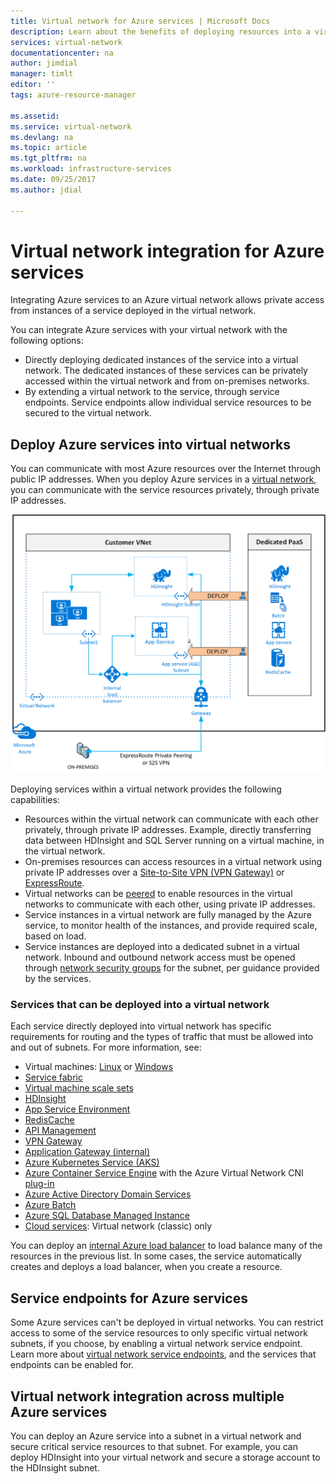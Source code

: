 ```yaml
---
title: Virtual network for Azure services | Microsoft Docs
description: Learn about the benefits of deploying resources into a virtual network. Resources in virtual networks can communicate with each other, and on-premises resources, without traffic traversing the Internet.
services: virtual-network
documentationcenter: na
author: jimdial
manager: timlt
editor: ''
tags: azure-resource-manager

ms.assetid: 
ms.service: virtual-network
ms.devlang: na
ms.topic: article
ms.tgt_pltfrm: na
ms.workload: infrastructure-services
ms.date: 09/25/2017
ms.author: jdial

---
```


# Virtual network integration for Azure services

Integrating Azure services to an Azure virtual network allows private access from instances of a service deployed in the virtual network.

You can integrate Azure services with your virtual network with the following options:
- Directly deploying dedicated instances of the service into a virtual network. The dedicated instances of these services can be privately accessed within the virtual network and from on-premises networks.
- By extending a virtual network to the service, through service endpoints. Service endpoints allow individual service resources to be secured to the virtual network.
 
## Deploy Azure services into virtual networks

You can communicate with most Azure resources over the Internet through public IP addresses. When you deploy Azure services in a [virtual network](virtual-networks-overview.md), you can communicate with the service resources privately, through private IP addresses.

![Services deployed in a virtual network](./media/virtual-network-for-azure-services/deploy-service-into-vnet.png)

Deploying services within a virtual network provides the following capabilities:

- Resources within the virtual network can communicate with each other privately, through private IP addresses. Example, directly transferring data between HDInsight and SQL Server running on a virtual machine, in the virtual network.
- On-premises resources can access resources in a virtual network using private IP addresses over a [Site-to-Site VPN (VPN Gateway)](../vpn-gateway/vpn-gateway-about-vpngateways.md?toc=%2fazure%2fvirtual-network%2ftoc.json#s2smulti) or [ExpressRoute](../expressroute/expressroute-introduction.md?toc=%2fazure%2fvirtual-network%2ftoc.json).
- Virtual networks can be [peered](virtual-network-peering-overview.md) to enable resources in the virtual networks to communicate with each other, using private IP addresses.
- Service instances in a virtual network are fully managed by the Azure service, to monitor health of the instances, and provide required scale, based on load.
- Service instances are deployed into a dedicated subnet in a virtual network. Inbound and outbound network access must be opened through [network security groups](security-overview.md#network-security-groups) for the subnet, per guidance provided by the services.

### Services that can be deployed into a virtual network

Each service directly deployed into virtual network has specific requirements for routing and the types of traffic that must be allowed into and out of subnets. For more information, see: 
 
- Virtual machines: [Linux](../virtual-machines/linux/infrastructure-networking-guidelines.md?toc=%2fazure%2fvirtual-network%2ftoc.json) or [Windows](../virtual-machines/windows/infrastructure-networking-guidelines.md?toc=%2fazure%2fvirtual-network%2ftoc.json)
- [Service fabric](../service-fabric/service-fabric-patterns-networking.md?toc=%2fazure%2fvirtual-network%2ftoc.json#existingvnet)
- [Virtual machine scale sets](../virtual-machine-scale-sets/virtual-machine-scale-sets-mvss-existing-vnet.md?toc=%2fazure%2fvirtual-network%2ftoc.json)
- [HDInsight](../hdinsight/hdinsight-extend-hadoop-virtual-network.md?toc=%2fazure%2fvirtual-network%2ftoc.json)
- [App Service Environment](../app-service/web-sites-integrate-with-vnet.md?toc=%2fazure%2fvirtual-network%2ftoc.json)
- [RedisCache](../redis-cache/cache-how-to-premium-vnet.md?toc=%2fazure%2fvirtual-network%2ftoc.json)
- [API Management](../api-management/api-management-using-with-vnet.md?toc=%2fazure%2fvirtual-network%2ftoc.json)
- [VPN Gateway](../vpn-gateway/vpn-gateway-about-vpngateways.md?toc=%2fazure%2fvirtual-network%2ftoc.json)
- [Application Gateway (internal)](../application-gateway/application-gateway-ilb-arm.md?toc=%2fazure%2fvirtual-network%2ftoc.json)
- [Azure Kubernetes Service (AKS)](../aks/networking-overview.md?toc=%2fazure%2fvirtual-network%2ftoc.json)
- [Azure Container Service Engine](https://github.com/Azure/acs-engine) with the Azure Virtual Network CNI [plug-in](https://github.com/Azure/acs-engine/tree/master/examples/vnet)
- [Azure Active Directory Domain Services](../active-directory-domain-services/active-directory-ds-getting-started-vnet.md?toc=%2fazure%2fvirtual-network%2ftoc.json)
- [Azure Batch](../batch/batch-api-basics.md?toc=%2fazure%2fvirtual-network%2ftoc.json#virtual-network-vnet-and-firewall-configuration)
- [Azure SQL Database Managed Instance](../sql-database/sql-database-managed-instance-vnet-configuration.md?toc=%2fazure%2fvirtual-network%2ftoc.json)
- [Cloud services](https://msdn.microsoft.com/library/azure/jj156091): Virtual network (classic) only

You can deploy an [internal Azure load balancer](../load-balancer/load-balancer-internal-overview.md?toc=%2fazure%2fvirtual-network%2ftoc.json) to load balance many of the resources in the previous list. In some cases, the service automatically creates and deploys a load balancer, when you create a resource.

## Service endpoints for Azure services

Some Azure services can't be deployed in virtual networks. You can restrict access to some of the service resources to only specific virtual network subnets, if you choose, by enabling a virtual network service endpoint. Learn more about [virtual network service endpoints](virtual-network-service-endpoints-overview.md), and the services that endpoints can be enabled for.

## Virtual network integration across multiple Azure services

You can deploy an Azure service into a subnet in a virtual network and secure critical service resources to that subnet. For example, you can deploy HDInsight into your virtual network and secure a storage account to the HDInsight subnet.





